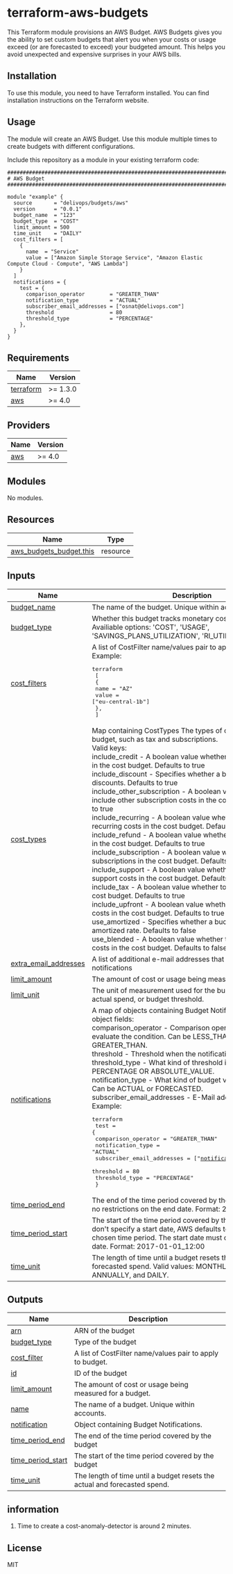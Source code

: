 # terraform-aws-budgets

This Terraform module provisions an AWS Budget.
AWS Budgets gives you the ability to set custom budgets that alert you when your costs or usage exceed (or are forecasted to exceed) your budgeted amount. This helps you avoid unexpected and expensive surprises in your AWS bills.

## Installation

To use this module, you need to have Terraform installed. You can find installation instructions on the Terraform website.

## Usage

The module will create an AWS Budget.
Use this module multiple times to create budgets with different configurations.

Include this repository as a module in your existing terraform code:

```hcl
################################################################################
# AWS Budget
################################################################################

module "example" {
  source       = "delivops/budgets/aws"
  version      = "0.0.1"
  budget_name  = "123"
  budget_type  = "COST"
  limit_amount = 500
  time_unit    = "DAILY"
  cost_filters = [
    {
      name  = "Service"
      value = ["Amazon Simple Storage Service", "Amazon Elastic Compute Cloud - Compute", "AWS Lambda"]
    }
  ]
  notifications = {
    test = {
      comparison_operator        = "GREATER_THAN"
      notification_type          = "ACTUAL"
      subscriber_email_addresses = ["osnat@delivops.com"]
      threshold                  = 80
      threshold_type             = "PERCENTAGE"
    },
  }
}
```
<!-- BEGIN_TF_DOCS -->
## Requirements

| Name | Version |
|------|---------|
| <a name="requirement_terraform"></a> [terraform](#requirement\_terraform) | >= 1.3.0 |
| <a name="requirement_aws"></a> [aws](#requirement\_aws) | >= 4.0 |

## Providers

| Name | Version |
|------|---------|
| <a name="provider_aws"></a> [aws](#provider\_aws) | >= 4.0 |

## Modules

No modules.

## Resources

| Name | Type |
|------|------|
| [aws_budgets_budget.this](https://registry.terraform.io/providers/hashicorp/aws/latest/docs/resources/budgets_budget) | resource |

## Inputs

| Name | Description | Type | Default | Required |
|------|-------------|------|---------|:--------:|
| <a name="input_budget_name"></a> [budget\_name](#input\_budget\_name) | The name of the budget. Unique within accounts. | `string` | n/a | yes |
| <a name="input_budget_type"></a> [budget\_type](#input\_budget\_type) | Whether this budget tracks monetary cost or usage. Availiable options: 'COST', 'USAGE', 'SAVINGS\_PLANS\_UTILIZATION', 'RI\_UTILIZATION'. | `string` | `"COST"` | no |
| <a name="input_cost_filters"></a> [cost\_filters](#input\_cost\_filters) | A list of CostFilter name/values pair to apply to budget.<br/>  Example:<pre>terraform<br/>  [<br/>    {<br/>      name  = "AZ"<br/>      value = ["eu-central-1b"]<br/>    },<br/>  ]</pre> | <pre>list(object({<br/>    name  = string<br/>    value = list(string)<br/>  }))</pre> | `[]` | no |
| <a name="input_cost_types"></a> [cost\_types](#input\_cost\_types) | Map containing CostTypes The types of cost included in a budget, such as tax and subscriptions.<br/>    Valid keys:<br/>      include\_credit - A boolean value whether to include credits in the cost budget. Defaults to true<br/>      include\_discount - Specifies whether a budget includes discounts. Defaults to true<br/>      include\_other\_subscription - A boolean value whether to include other subscription costs in the cost budget. Defaults to true<br/>      include\_recurring - A boolean value whether to include recurring costs in the cost budget. Defaults to true<br/>      include\_refund - A boolean value whether to include refunds in the cost budget. Defaults to true<br/>      include\_subscription - A boolean value whether to include subscriptions in the cost budget. Defaults to true<br/>      include\_support - A boolean value whether to include support costs in the cost budget. Defaults to true<br/>      include\_tax - A boolean value whether to include tax in the cost budget. Defaults to true<br/>      include\_upfront - A boolean value whether to include upfront costs in the cost budget. Defaults to true<br/>      use\_amortized - Specifies whether a budget uses the amortized rate. Defaults to false<br/>      use\_blended - A boolean value whether to use blended costs in the cost budget. Defaults to false | `map(string)` | `{}` | no |
| <a name="input_extra_email_addresses"></a> [extra\_email\_addresses](#input\_extra\_email\_addresses) | A list of additional e-mail addresses that will receive all notifications | `list(string)` | `[]` | no |
| <a name="input_limit_amount"></a> [limit\_amount](#input\_limit\_amount) | The amount of cost or usage being measured for a budget | `number` | n/a | yes |
| <a name="input_limit_unit"></a> [limit\_unit](#input\_limit\_unit) | The unit of measurement used for the budget forecast, actual spend, or budget threshold. | `string` | `"USD"` | no |
| <a name="input_notifications"></a> [notifications](#input\_notifications) | A map of objects containing Budget Notifications. Required object fields:<br/>    comparison\_operator - Comparison operator to use to evaluate the condition. Can be LESS\_THAN, EQUAL\_TO or GREATER\_THAN.<br/>    threshold - Threshold when the notification should be sent.<br/>    threshold\_type - What kind of threshold is defined. Can be PERCENTAGE OR ABSOLUTE\_VALUE.<br/>    notification\_type - What kind of budget value to notify on. Can be ACTUAL or FORECASTED.<br/>    subscriber\_email\_addresses - E-Mail addresses to notify.<br/>  Example:<pre>terraform <br/>    test = {<br/>      comparison_operator        = "GREATER_THAN"<br/>      notification_type          = "ACTUAL"<br/>      subscriber_email_addresses = ["notifications@example.com"]<br/>      threshold                  = 80<br/>      threshold_type             = "PERCENTAGE"<br/>    }</pre> | <pre>map(object(<br/>    {<br/>      comparison_operator        = string<br/>      threshold                  = number<br/>      threshold_type             = string<br/>      notification_type          = string<br/>      subscriber_email_addresses = list(string)<br/>    }<br/>  ))</pre> | n/a | yes |
| <a name="input_time_period_end"></a> [time\_period\_end](#input\_time\_period\_end) | The end of the time period covered by the budget. There are no restrictions on the end date. Format: 2017-01-01\_12:00 | `string` | `null` | no |
| <a name="input_time_period_start"></a> [time\_period\_start](#input\_time\_period\_start) | The start of the time period covered by the budget. If you don't specify a start date, AWS defaults to the start of your chosen time period. The start date must come before the end date. Format: 2017-01-01\_12:00 | `string` | `null` | no |
| <a name="input_time_unit"></a> [time\_unit](#input\_time\_unit) | The length of time until a budget resets the actual and forecasted spend. Valid values: MONTHLY, QUARTERLY, ANNUALLY, and DAILY. | `string` | `"MONTHLY"` | no |

## Outputs

| Name | Description |
|------|-------------|
| <a name="output_arn"></a> [arn](#output\_arn) | ARN of the budget |
| <a name="output_budget_type"></a> [budget\_type](#output\_budget\_type) | Type of the budget |
| <a name="output_cost_filter"></a> [cost\_filter](#output\_cost\_filter) | A list of CostFilter name/values pair to apply to budget. |
| <a name="output_id"></a> [id](#output\_id) | ID of the budget |
| <a name="output_limit_amount"></a> [limit\_amount](#output\_limit\_amount) | The amount of cost or usage being measured for a budget. |
| <a name="output_name"></a> [name](#output\_name) | The name of a budget. Unique within accounts. |
| <a name="output_notification"></a> [notification](#output\_notification) | Object containing Budget Notifications. |
| <a name="output_time_period_end"></a> [time\_period\_end](#output\_time\_period\_end) | The end of the time period covered by the budget |
| <a name="output_time_period_start"></a> [time\_period\_start](#output\_time\_period\_start) | The start of the time period covered by the budget |
| <a name="output_time_unit"></a> [time\_unit](#output\_time\_unit) | The length of time until a budget resets the actual and forecasted spend. |
<!-- END_TF_DOCS -->

## information

1. Time to create a cost-anomaly-detector is around 2 minutes.

## License

MIT

